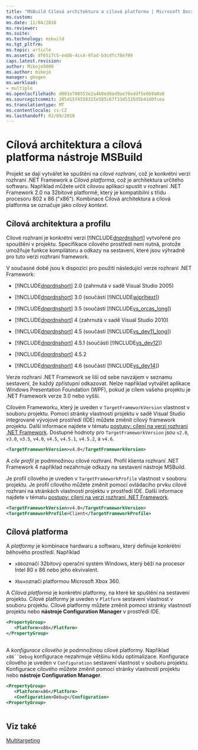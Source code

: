```yaml
---
title: "MSBuild Cílová architektura a cílová platforma | Microsoft Docs"
ms.custom: 
ms.date: 11/04/2016
ms.reviewer: 
ms.suite: 
ms.technology: msbuild
ms.tgt_pltfrm: 
ms.topic: article
ms.assetid: df6517c5-edd6-4cc4-97ad-b3cdfc78e799
caps.latest.revision: 
author: Mikejo5000
ms.author: mikejo
manager: ghogen
ms.workload:
- multiple
ms.openlocfilehash: d001e708553e2a4b0ed8ad9ae78eddf5e0b9a0a8
ms.sourcegitcommit: 205d15f4558315e585c67f33d5335d5b41d0fcea
ms.translationtype: MT
ms.contentlocale: cs-CZ
ms.lasthandoff: 02/09/2018
---
```

# <a name="msbuild-target-framework-and-target-platform"></a>Cílová architektura a cílová platforma nástroje MSBuild
Projekt se dají vytvářet ke spuštění na *cílové rozhraní*, což je konkrétní verzi rozhraní .NET Framework a *Cílová platforma*, což je architektura určitého softwaru.  Například můžete určit cílovou aplikaci spustit v rozhraní .NET Framework 2.0 na 32bitové platformě, který je kompatibilní s třídu procesoru 802 x 86 ("x86"). Kombinace Cílová architektura a cílová platforma se označuje jako *cílový kontext*.  
  
## <a name="target-framework-and-profile"></a>Cílová architektura a profilu  
 Cílové rozhraní je konkrétní verzi [!INCLUDE[dnprdnshort](../code-quality/includes/dnprdnshort_md.md)] vytvořené pro spouštění v projektu. Specifikace cílového prostředí není nutná, protože umožňuje funkce kompilátoru a odkazy na sestavení, které jsou výhradně pro tuto verzi rozhraní framework.  
  
 V současné době jsou k dispozici pro použití následující verze rozhraní .NET Framework:  
  
-   [!INCLUDE[dnprdnshort](../code-quality/includes/dnprdnshort_md.md)] 2.0 (zahrnutá v sadě Visual Studio 2005)  
  
-   [!INCLUDE[dnprdnshort](../code-quality/includes/dnprdnshort_md.md)] 3.0 (součástí [!INCLUDE[wiprlhext](../debugger/includes/wiprlhext_md.md)])  
  
-   [!INCLUDE[dnprdnshort](../code-quality/includes/dnprdnshort_md.md)] 3.5 (součástí [!INCLUDE[vs_orcas_long](../debugger/includes/vs_orcas_long_md.md)])  
  
-   [!INCLUDE[dnprdnshort](../code-quality/includes/dnprdnshort_md.md)] 4 (zahrnutá v sadě Visual Studio 2010)  
  
-   [!INCLUDE[dnprdnshort](../code-quality/includes/dnprdnshort_md.md)] 4.5 (součástí [!INCLUDE[vs_dev11_long](../data-tools/includes/vs_dev11_long_md.md)])  
  
-   [!INCLUDE[dnprdnshort](../code-quality/includes/dnprdnshort_md.md)] 4.5.1 (součástí [!INCLUDE[vs_dev12](../extensibility/includes/vs_dev12_md.md)])  
  
-   [!INCLUDE[dnprdnshort](../code-quality/includes/dnprdnshort_md.md)] 4.5.2  
  
-   [!INCLUDE[dnprdnshort](../code-quality/includes/dnprdnshort_md.md)] 4.6 (součástí [!INCLUDE[vs_dev14](../misc/includes/vs_dev14_md.md)])  
  
 Verze rozhraní .NET Framework se liší od sebe navzájem v seznamu sestavení, že každý zpřístupní odkazovat. Nelze například vytvářet aplikace Windows Presentation Foundation (WPF), pokud je cílem vašeho projektu je .NET Framework verze 3.0 nebo vyšší.  
  
 Cílovém Frameworku, který je uveden v `TargetFrameworkVersion` vlastnost v souboru projektu. Pomocí stránky vlastností projektu v sadě Visual Studio integrované vývojové prostředí (IDE) můžete změnit cílový framework projektu. Další informace najdete v tématu [postupy: cílení na verzi rozhraní .NET Framework](../ide/how-to-target-a-version-of-the-dotnet-framework.md). Dostupné hodnoty pro `TargetFrameworkVersion` jsou `v2.0`, `v3.0`, `v3.5`, `v4.0`, `v4.5`, `v4.5.1`, `v4.5.2`, a `v4.6`.  
  
```xml  
<TargetFrameworkVersion>v4.0</TargetFrameworkVersion>  
```  
  
 A *cíle profil* je podmnožinou cílové rozhraní. Profil klienta rozhraní .NET Framework 4 například nezahrnuje odkazy na sestavení nástroje MSBuild.  
  
 Je profil cílového je uveden v `TargetFrameworkProfile` vlastnost v souboru projektu. Je profil cílového můžete změnit pomocí ovládacího prvku cílové rozhraní na stránkách vlastností projektu v prostředí IDE. Další informace najdete v tématu [postupy: cílení na verzi rozhraní .NET Framework](../ide/how-to-target-a-version-of-the-dotnet-framework.md).  
  
```xml  
<TargetFrameworkVersion>v4.0</TargetFrameworkVersion>  
<TargetFrameworkProfile>Client</TargetFrameworkProfile>  
```  
  
## <a name="target-platform"></a>Cílová platforma  
 A *platformy* je kombinace hardwaru a softwaru, který definuje konkrétní běhového prostředí. Například  
  
-   `x86`označí 32bitový operační systém Windows, který běží na procesor Intel 80 x 86 nebo jeho ekvivalent.  
  
-   `Xbox`označí platformou Microsoft Xbox 360.  
  
 A *Cílová platforma* je konkrétní platformy, na které ke spuštění na sestavení projektu. Cílové platformy je uveden v `Platform` sestavení vlastnost v souboru projektu. Cílové platformy můžete změnit pomocí stránky vlastností projektu nebo **nástroje Configuration Manager** v prostředí IDE.  
  
```xml  
<PropertyGroup>  
   <Platform>x86</Platform>  
</PropertyGroup>  
  
```  
  
 A *konfigurace cílového* je podmnožinou cílové platformy. Například `x86``Debug` konfigurace nezahrnuje většinu kódu optimalizace. Konfigurace cílového je uveden v `Configuration` sestavení vlastnost v souboru projektu. Konfigurace cílového můžete změnit pomocí stránky vlastností projektu nebo **nástroje Configuration Manager**.  
  
```xml  
<PropertyGroup>  
   <Platform>x86</Platform>  
   <Configuration>Debug</Configuration>  
<PropertyGroup>  
  
```  
  
## <a name="see-also"></a>Viz také  
 [Multitargeting](../msbuild/msbuild-multitargeting-overview.md)